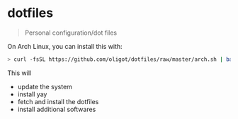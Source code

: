 # dotfiles

> Personal configuration/dot files

On Arch Linux, you can install this with:

```bash
> curl -fsSL https://github.com/oligot/dotfiles/raw/master/arch.sh | bash
```

This will
* update the system
* install yay
* fetch and install the dotfiles
* install additional softwares
